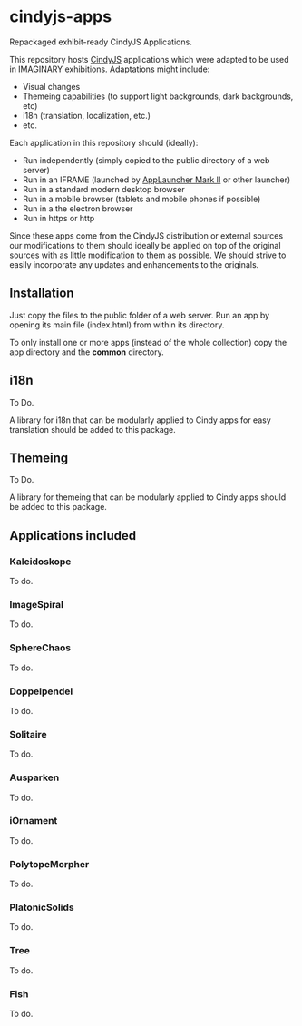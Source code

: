 # cindyjs-apps

Repackaged exhibit-ready CindyJS Applications.

This repository hosts [CindyJS](https://github.com/CindyJS/CindyJS) applications which were adapted to be used in 
IMAGINARY exhibitions. Adaptations might include:

- Visual changes
- Themeing capabilities (to support light backgrounds, dark backgrounds, etc)
- i18n (translation, localization, etc.)
- etc.

Each application in this repository should (ideally):

- Run independently (simply copied to the public directory of a web server)
- Run in an IFRAME (launched by [AppLauncher Mark II](https://github.com/IMAGINARY/applauncher2) or other launcher) 
- Run in a standard modern desktop browser
- Run in a mobile browser (tablets and mobile phones if possible)
- Run in a the electron browser
- Run in https or http

Since these apps come from the CindyJS distribution or external sources our modifications to them should ideally
 be applied on top of the original sources with as little modification to them as possible. We should strive to
 easily incorporate any updates and enhancements to the originals.

## Installation

Just copy the files to the public folder of a web server. Run an app by opening its main file (index.html) from
within its directory.

To only install one or more apps (instead of the whole collection) copy the app directory and the **common** directory.

## i18n

To Do.

A library for i18n that can be modularly applied to Cindy apps for easy translation should be added to this package.

## Themeing

To Do.

A library for themeing that can be modularly applied to Cindy apps should be added to this package.

## Applications included

### Kaleidoskope
To do.
### ImageSpiral
To do.
### SphereChaos
To do.
### Doppelpendel
To do.
### Solitaire
To do.
### Ausparken
To do.
### iOrnament
To do.
### PolytopeMorpher
To do.
### PlatonicSolids
To do.
### Tree
To do.
### Fish
To do.